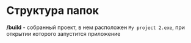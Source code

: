 # Структура папок

**/build** - собранный проект, в нем расположен `My project 2.exe`, при открытии которого запустится приложение
